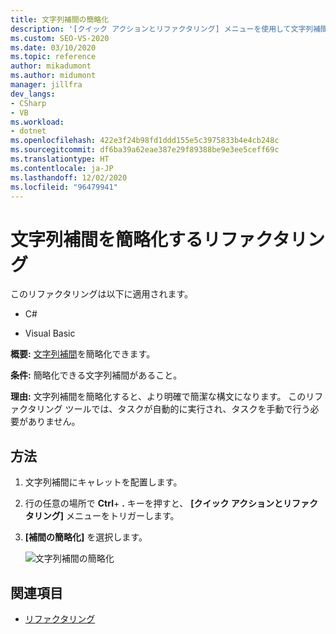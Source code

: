 ```yaml
---
title: 文字列補間の簡略化
description: '[クイック アクションとリファクタリング] メニューを使用して文字列補間を簡略化する方法を説明します。'
ms.custom: SEO-VS-2020
ms.date: 03/10/2020
ms.topic: reference
author: mikadumont
ms.author: midumont
manager: jillfra
dev_langs:
- CSharp
- VB
ms.workload:
- dotnet
ms.openlocfilehash: 422e3f24b98fd1ddd155e5c3975833b4e4cb248c
ms.sourcegitcommit: df6ba39a62eae387e29f89388be9e3ee5ceff69c
ms.translationtype: HT
ms.contentlocale: ja-JP
ms.lasthandoff: 12/02/2020
ms.locfileid: "96479941"
---
```

# <a name="simplify-string-interpolation-refactoring"></a>文字列補間を簡略化するリファクタリング

このリファクタリングは以下に適用されます。

- C#

- Visual Basic

**概要:** [文字列補間](/dotnet/csharp/tutorials/string-interpolation)を簡略化できます。

**条件:** 簡略化できる文字列補間があること。

**理由:** 文字列補間を簡略化すると、より明確で簡潔な構文になります。 このリファクタリング ツールでは、タスクが自動的に実行され、タスクを手動で行う必要がありません。

## <a name="how-to"></a>方法

1. 文字列補間にキャレットを配置します。

2. 行の任意の場所で **Ctrl**+ **.** キーを押すと、 **[クイック アクションとリファクタリング]** メニューをトリガーします。

3. **[補間の簡略化]** を選択します。

    ![文字列補間の簡略化](media/simplify-string-interpolation.png)

## <a name="see-also"></a>関連項目

- [リファクタリング](../refactoring-in-visual-studio.md)